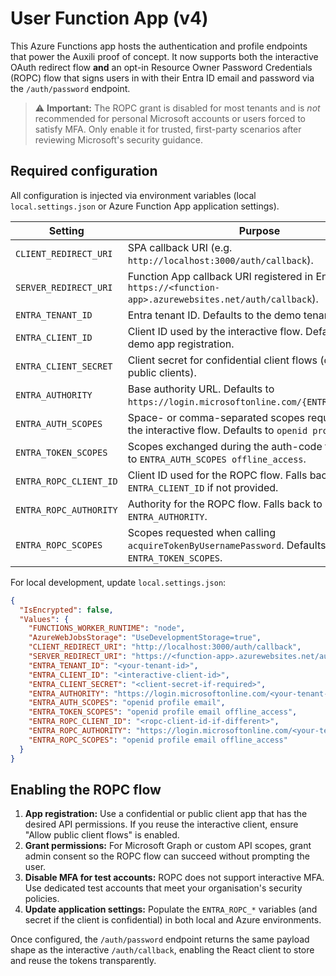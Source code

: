 # User Function App (v4)

This Azure Functions app hosts the authentication and profile endpoints that power the Auxili proof of concept. It now supports both the interactive OAuth redirect flow **and** an opt-in Resource Owner Password Credentials (ROPC) flow that signs users in with their Entra ID email and password via the `/auth/password` endpoint.

> ⚠️ **Important:** The ROPC grant is disabled for most tenants and is _not_ recommended for personal Microsoft accounts or users forced to satisfy MFA. Only enable it for trusted, first-party scenarios after reviewing Microsoft's security guidance.

## Required configuration

All configuration is injected via environment variables (local `local.settings.json` or Azure Function App application settings).

| Setting                | Purpose                                                                                                           |
| ---------------------- | ----------------------------------------------------------------------------------------------------------------- |
| `CLIENT_REDIRECT_URI`  | SPA callback URI (e.g. `http://localhost:3000/auth/callback`).                                                    |
| `SERVER_REDIRECT_URI`  | Function App callback URI registered in Entra ID (e.g. `https://<function-app>.azurewebsites.net/auth/callback`). |
| `ENTRA_TENANT_ID`      | Entra tenant ID. Defaults to the demo tenant if omitted.                                                          |
| `ENTRA_CLIENT_ID`      | Client ID used by the interactive flow. Defaults to the demo app registration.                                    |
| `ENTRA_CLIENT_SECRET`  | Client secret for confidential client flows (optional for public clients).                                        |
| `ENTRA_AUTHORITY`      | Base authority URL. Defaults to `https://login.microsoftonline.com/{ENTRA_TENANT_ID}`.                            |
| `ENTRA_AUTH_SCOPES`    | Space- or comma-separated scopes requested during the interactive flow. Defaults to `openid profile email`.       |
| `ENTRA_TOKEN_SCOPES`   | Scopes exchanged during the auth-code flow. Defaults to `ENTRA_AUTH_SCOPES offline_access`.                       |
| `ENTRA_ROPC_CLIENT_ID` | Client ID used for the ROPC flow. Falls back to `ENTRA_CLIENT_ID` if not provided.                                |
| `ENTRA_ROPC_AUTHORITY` | Authority for the ROPC flow. Falls back to `ENTRA_AUTHORITY`.                                                     |
| `ENTRA_ROPC_SCOPES`    | Scopes requested when calling `acquireTokenByUsernamePassword`. Defaults to `ENTRA_TOKEN_SCOPES`.                 |

For local development, update `local.settings.json`:

```json
{
  "IsEncrypted": false,
  "Values": {
    "FUNCTIONS_WORKER_RUNTIME": "node",
    "AzureWebJobsStorage": "UseDevelopmentStorage=true",
    "CLIENT_REDIRECT_URI": "http://localhost:3000/auth/callback",
    "SERVER_REDIRECT_URI": "https://<function-app>.azurewebsites.net/auth/callback",
    "ENTRA_TENANT_ID": "<your-tenant-id>",
    "ENTRA_CLIENT_ID": "<interactive-client-id>",
    "ENTRA_CLIENT_SECRET": "<client-secret-if-required>",
    "ENTRA_AUTHORITY": "https://login.microsoftonline.com/<your-tenant-id>",
    "ENTRA_AUTH_SCOPES": "openid profile email",
    "ENTRA_TOKEN_SCOPES": "openid profile email offline_access",
    "ENTRA_ROPC_CLIENT_ID": "<ropc-client-id-if-different>",
    "ENTRA_ROPC_AUTHORITY": "https://login.microsoftonline.com/<your-tenant-id>",
    "ENTRA_ROPC_SCOPES": "openid profile email offline_access"
  }
}
```

## Enabling the ROPC flow

1. **App registration:** Use a confidential or public client app that has the desired API permissions. If you reuse the interactive client, ensure "Allow public client flows" is enabled.
2. **Grant permissions:** For Microsoft Graph or custom API scopes, grant admin consent so the ROPC flow can succeed without prompting the user.
3. **Disable MFA for test accounts:** ROPC does not support interactive MFA. Use dedicated test accounts that meet your organisation's security policies.
4. **Update application settings:** Populate the `ENTRA_ROPC_*` variables (and secret if the client is confidential) in both local and Azure environments.

Once configured, the `/auth/password` endpoint returns the same payload shape as the interactive `/auth/callback`, enabling the React client to store and reuse the tokens transparently.
